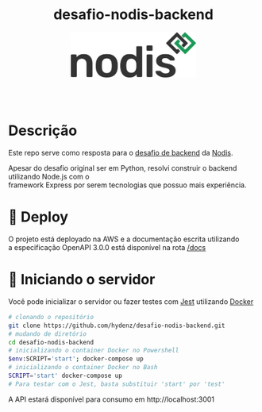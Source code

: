 <h1 align="center">desafio-nodis-backend</h1>
<div align="center"><img src="./md/logo.png" width="50%"></img></div>

<br></br>

# Descrição

Este repo serve como resposta para o [desafio de backend](https://github.com/nodis-com-br/backend-test) da [Nodis](https://www.nodis.com.br/).

Apesar do desafio original ser em Python, resolvi construir o backend utilizando Node.js
com o \
framework Express por serem tecnologias que possuo mais experiência.

# 🚀 Deploy

O projeto está deployado na AWS e a documentação escrita utilizando\
a especificação OpenAPI 3.0.0 está disponível na rota [/docs](http://ec2-15-228-34-22.sa-east-1.compute.amazonaws.com:3001/docs)

# 🐋 Iniciando o servidor

Você pode inicializar o servidor ou fazer testes com [Jest](https://jestjs.io/) utilizando [Docker](https://www.docker.com/)

```bash
# clonando o repositório
git clone https://github.com/hydenz/desafio-nodis-backend.git
# mudando de diretório
cd desafio-nodis-backend
# inicializando o container Docker no Powershell
$env:SCRIPT='start'; docker-compose up
# inicializando o container Docker no Bash
SCRIPT='start' docker-compose up
# Para testar com o Jest, basta substituir 'start' por 'test'
```

A API estará disponível para consumo em http://localhost:3001
